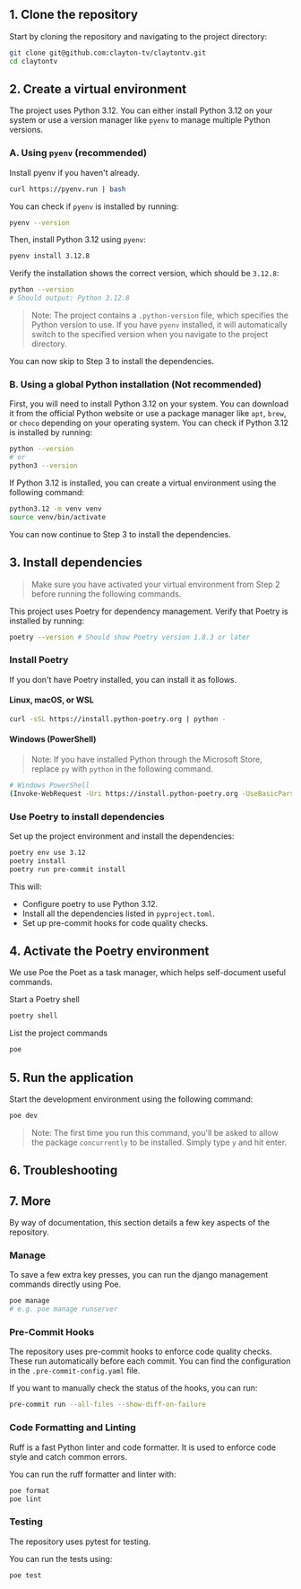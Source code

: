 ## 1. Clone the repository
Start by cloning the repository and navigating to the project directory:
```bash
git clone git@github.com:clayton-tv/claytontv.git
cd claytontv
```

## 2. Create a virtual environment
The project uses Python 3.12. You can either install Python 3.12 on your system or use a version manager like `pyenv` to manage multiple Python versions.

### A. Using `pyenv` (recommended)
Install pyenv if you haven't already.
```bash
curl https://pyenv.run | bash
```

You can check if `pyenv` is installed by running:
```bash
pyenv --version
```

Then, install Python 3.12 using `pyenv`:
```bash
pyenv install 3.12.8
```

Verify the installation shows the correct version, which should be `3.12.8`:
```bash
python --version 
# Should output: Python 3.12.8
```

> Note: The project contains a `.python-version` file, which specifies the Python version to use. If you have `pyenv` installed, it will automatically switch to the specified version when you navigate to the project directory.

You can now skip to Step 3 to install the dependencies.

### B. Using a global Python installation (Not recommended)
First, you will need to install Python 3.12 on your system. You can download it from the official Python website or use a package manager like `apt`, `brew`, or `choco` depending on your operating system.
You can check if Python 3.12 is installed by running:
```bash
python --version
# or
python3 --version
```
If Python 3.12 is installed, you can create a virtual environment using the following command:
```bash
python3.12 -m venv venv
source venv/bin/activate
```

You can now continue to Step 3 to install the dependencies.

## 3. Install dependencies
> Make sure you have activated your virtual environment from Step 2 before running the following commands.

This project uses Poetry for dependency management. Verify that Poetry is installed by running:
```bash
poetry --version # Should show Poetry version 1.8.3 or later
```

### Install Poetry
If you don't have Poetry installed, you can install it as follows.
#### Linux, macOS, or WSL
```bash
curl -sSL https://install.python-poetry.org | python -
```

#### Windows (PowerShell)
> Note: If you have installed Python through the Microsoft Store, replace `py` with `python` in the following command.
```bash
# Windows PowerShell
(Invoke-WebRequest -Uri https://install.python-poetry.org -UseBasicParsing).Content | py -
```
 ### Use Poetry to install dependencies
Set up the project environment and install the dependencies:
```bash
poetry env use 3.12
poetry install
poetry run pre-commit install
```

This will:
- Configure poetry to use Python 3.12.
- Install all the dependencies listed in `pyproject.toml`.
- Set up pre-commit hooks for code quality checks.

## 4. Activate the Poetry environment
We use Poe the Poet as a task manager, which helps self-document useful commands.

Start a Poetry shell
```bash
poetry shell
```

List the project commands
```bash
poe
```

## 5. Run the application
Start the development environment using the following command:
```bash
poe dev
```
> Note: The first time you run this command, you'll be asked to allow the package `concurrently` to be installed. Simply type `y` and hit enter.

## 6. Troubleshooting

## 7. More
By way of documentation, this section details a few key aspects of the repository.

### Manage
To save a few extra key presses, you can run the django management commands directly using Poe.
```bash
poe manage
# e.g. poe manage runserver
```

### Pre-Commit Hooks
The repository uses pre-commit hooks to enforce code quality checks. 
These run automatically before each commit.
You can find the configuration in the `.pre-commit-config.yaml` file.

If you want to manually check the status of the hooks, you can run:
```bash
pre-commit run --all-files --show-diff-on-failure
```

### Code Formatting and Linting
Ruff is a fast Python linter and code formatter. It is used to enforce code style and catch common errors.

You can run the ruff formatter and linter with:
```bash
poe format
poe lint
```

### Testing
The repository uses pytest for testing. 

You can run the tests using:
```bash
poe test
```